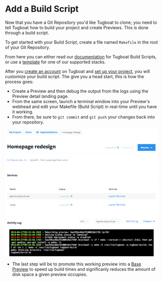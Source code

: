 # Add a Build Script

Now that you have a Git Repository you'd like Tugboat to clone; you need to tell Tugboat how to build your project and create Previews. This is done through a build script. 

To get started with your Build Script, create a file named `Makefile` in the root of your Git Repository. 

From here you can either read our [documentation](../../../build-script/index.md) for Tugboat Build Scripts, or use a [template](../../../examples/index.md) for one of our supported stacks.

After you [create an account](../create-a-tugboat-account/index.md) on Tugboat and [set up your project](../create-a-project/index.md), you will customize your build script. The give you a head start, this is how the process goes:

- Create a Preview and then debug the output from the logs using the Preview detail landing page. 
- From the same screen, launch a terminal window into your Preview's webhead and edit your Makefile (Build Script) in real-time until you have it working. 
- From there, be sure to `git commit` and `git push` your changes back into your repository. 

![Preview Detail Page](_images/preview-detail-page.png)

- The last step will be to promote this working preview into a [Base Preview](../../../base-previews/index.md) to speed up build times and significanly reduces the amount of disk space a given preview occupies.